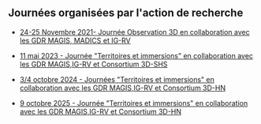 ## Journées organisées par l'action de recherche

- [24-25 Novembre 2021- Journée Observation 3D en collaboration avec les GDR MAGIS, MADICS et IG-RV](https://github.com/VCityTeam/MAGIS-AP3D/blob/master/Media/JourneeObservation3D.md)

- [11 mai 2023 - Journée "Territoires et immersions" en collaboration avec les GDR MAGIS,IG-RV et Consortium 3D-SHS](https://github.com/VCityTeam/MAGIS-AP3D/blob/master/Media/JourneeTerritoires_et_immersions.md)

- [3/4 octobre 2024 - Journées "Territoires et immersions" en collaboration avec les GDR MAGIS,IG-RV et Consortium 3D-HN](https://github.com/VCityTeam/MAGIS-AP3D/blob/master/Media/JourneeTerritoires_et_immersions_2024.md)

- [9 octobre 2025 - Journée "Territoires et immersions" en collaboration avec les GDR MAGIS,IG-RV et Consortium 3D-HN](https://github.com/VCityTeam/MAGIS-AP3D/blob/master/Media/JourneeTerritoires_et_immersions_2025.md) 
